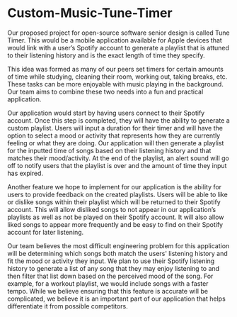 # Custom-Music-Tune-Timer

Our proposed project for open-source software senior design is called Tune Timer. This would be a mobile application available for Apple devices that would link with a user’s Spotify account to generate a playlist that is attuned to their listening history and is the exact length of time they specify. 

This idea was formed as many of our peers set timers for certain amounts of time while studying, cleaning their room, working out, taking breaks, etc. These tasks can be more enjoyable with music playing in the background. Our team aims to combine these two needs into a fun and practical application.

Our application would start by having users connect to their Spotify account. Once this step is completed, they will have the ability to generate a custom playlist. Users will input a duration for their timer and will have the option to select a mood or activity that represents how they are currently feeling or what they are doing. Our application will then generate a playlist for the inputted time of songs based on their listening history and that matches their mood/activity. At the end of the playlist, an alert sound will go off to notify users that the playlist is over and the amount of time they input has expired. 

Another feature we hope to implement for our application is the ability for users to provide feedback on the created playlists. Users will be able to like or dislike songs within their playlist which will be returned to their Spotify account. This will allow disliked songs to not appear in our application’s playlists as well as not be played on their Spotify account. It will also allow liked songs to appear more frequently and be easy to find on their Spotify account for later listening.

Our team believes the most difficult engineering problem for this application will be determining which songs both match the users' listening history and fit the mood or activity they input. We plan to use their Spotify listening history to generate a list of any song that they may enjoy listening to and then filter that list down based on the perceived mood of the song. For example, for a workout playlist, we would include songs with a faster tempo. While we believe ensuring that this feature is accurate will be complicated, we believe it is an important part of our application that helps differentiate it from possible competitors.
